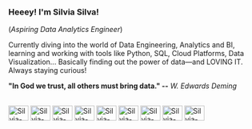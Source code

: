 ### Heeey! I'm Silvia Silva! 
(_Aspiring Data Analytics Engineer_)

Currently diving into the world of Data Engineering, Analytics and BI, learning and working with tools like Python, SQL, Cloud Platforms, Data Visualization... Basically finding out the power of data—and LOVING IT. Always staying curious! 

**"In God we trust, all others must bring data." --** _W. Edwards Deming_
<div style="display: inline_block"><br>
<img align="center" alt="Silvia-illustrator" height="30" width="40" src="https://cdn.jsdelivr.net/gh/devicons/devicon@latest/icons/illustrator/illustrator-line.svg" />
<img align="center" alt="Silvia-photoshop" height="30" width="40" src="https://cdn.jsdelivr.net/gh/devicons/devicon@latest/icons/photoshop/photoshop-original.svg" />
<img align="center" alt="Silvia-canva" height="30" width="40" s src="https://cdn.jsdelivr.net/gh/devicons/devicon@latest/icons/canva/canva-original.svg" />
<img align="center" alt="Silvia-figma" height="30" width="40" src="https://cdn.jsdelivr.net/gh/devicons/devicon@latest/icons/figma/figma-original.svg" />
<img align="center" alt="Silvia-wordpress" height="30" width="40" src="https://cdn.jsdelivr.net/gh/devicons/devicon@latest/icons/wordpress/wordpress-plain.svg" />
<img align="center" alt="Silvia-sqlserver" height="30" width="40" src="https://cdn.jsdelivr.net/gh/devicons/devicon@latest/icons/microsoftsqlserver/microsoftsqlserver-plain.svg" />
<img align="center" alt="Silvia-sqlite" height="30" width="40" src="https://cdn.jsdelivr.net/gh/devicons/devicon@latest/icons/sqlite/sqlite-original.svg" />
<img align="center" alt="Silvia-azuresql" height="30" width="40" src="https://cdn.jsdelivr.net/gh/devicons/devicon@latest/icons/azuresqldatabase/azuresqldatabase-original.svg" />
<img align="center" alt="Silvia-python" height="30" width="40" src="https://cdn.jsdelivr.net/gh/devicons/devicon@latest/icons/python/python-original.svg" />
</div>
